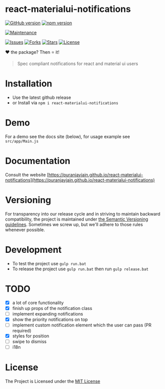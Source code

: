 # react-materialui-notifications

[![GitHub version](https://img.shields.io/github/release/puranjayjain/react-materialui-notifications.svg)](https://badge.fury.io/gh/puranjayjain%2Freact-materialui-notifications)
[![npm version](https://badge.fury.io/js/react-materialui-notifications.svg)](https://badge.fury.io/js/react-materialui-notifications)

[![Maintenance](https://img.shields.io/maintenance/yes/2016.svg)]()

[![Issues](https://img.shields.io/github/issues/puranjayjain/react-materialui-notifications.svg)](https://github.com/puranjayjain/react-materialui-notifications/issues)
[![Forks](https://img.shields.io/github/forks/puranjayjain/react-materialui-notifications.svg)](https://github.com/puranjayjain/react-materialui-notifications/network)
[![Stars](https://img.shields.io/github/stars/puranjayjain/react-materialui-notifications.svg)](https://github.com/puranjayjain/react-materialui-notifications/stargazers)
[![License](https://img.shields.io/badge/license-MIT-blue.svg)](https://raw.githubusercontent.com/puranjayjain/react-materialui-notifications/master/LICENSE.md)

:heart: the package? Then :star: it!

> Spec compliant notifications for react and material ui users

# Installation

* Use the latest github release
* or Install via `npm i react-materialui-notifications`

# Demo

For a demo see the docs site (below), for usage example see `src/app/Main.js`

# Documentation

Consult the website [https://puranjayjain.github.io/react-materialui-notifications](https://puranjayjain.github.io/react-materialui-notifications)

# Versioning

For transparency into our release cycle and in striving to maintain backward
compatibility, the project is maintained under
[the Semantic Versioning guidelines](http://semver.org/). Sometimes we screw up,
but we'll adhere to those rules whenever possible.

# Development

* To test the project use `gulp run.bat`
* To release the project use `gulp run.bat` then run `gulp release.bat`

# TODO
- [x] a lot of core functionality
- [x] finish up props of the notification class
- [ ] implement expanding notifications
- [x] show the priority notifications on top
- [ ] implement custom notification element which the user can pass (PR required)
- [x] styles for position
- [ ] swipe to dismiss
- [ ] i18n

# License
The Project is Licensed under the [MIT License](https://github.com/puranjayjain/react-materialui-notifications/blob/master/LICENSE)
